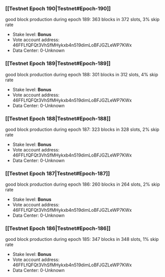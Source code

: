 ### [[Testnet Epoch 190|Testnet#Epoch-190]]
good block production during epoch 189: 363 blocks in 372 slots, 3% skip rate
* Stake level: **Bonus** 
* Vote account address: 46FFLfQFQt3VhSfMHykxb4n519dimLoBFJGZLeWP7KWx
* Data Center: 0-Unknown
### [[Testnet Epoch 189|Testnet#Epoch-189]]
good block production during epoch 188: 301 blocks in 312 slots, 4% skip rate
* Stake level: **Bonus** 
* Vote account address: 46FFLfQFQt3VhSfMHykxb4n519dimLoBFJGZLeWP7KWx
* Data Center: 0-Unknown
### [[Testnet Epoch 188|Testnet#Epoch-188]]
good block production during epoch 187: 323 blocks in 328 slots, 2% skip rate
* Stake level: **Bonus** 
* Vote account address: 46FFLfQFQt3VhSfMHykxb4n519dimLoBFJGZLeWP7KWx
* Data Center: 0-Unknown
### [[Testnet Epoch 187|Testnet#Epoch-187]]
good block production during epoch 186: 260 blocks in 264 slots, 2% skip rate
* Stake level: **Bonus** 
* Vote account address: 46FFLfQFQt3VhSfMHykxb4n519dimLoBFJGZLeWP7KWx
* Data Center: 0-Unknown
### [[Testnet Epoch 186|Testnet#Epoch-186]]
good block production during epoch 185: 347 blocks in 348 slots, 1% skip rate
* Stake level: **Bonus** 
* Vote account address: 46FFLfQFQt3VhSfMHykxb4n519dimLoBFJGZLeWP7KWx
* Data Center: 0-Unknown